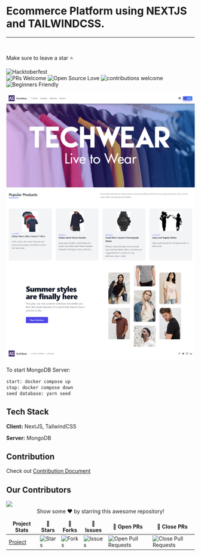 # Ecommerce Platform using NEXTJS and TAILWINDCSS.

---

<br/>
<table align="center">
    <thead align="center">
        <tr border: 1px;>
            <td><b>Project Stats</td>
            <td><b>🌟 Stars</b></td>
            <td><b>🍴 Forks</b></td>
            <td><b>🐛 Issues</b></td>
            <td><b>🔔 Open PRs</b></td>
            <td><b>🔕 Close PRs</b></td>
        </tr>
     </thead>
    <tbody>
         <tr>
            <td><a href="https://github.com/Ahsan-Ehtesham/Ecommerce-Store-using-NextJS"</a>Project</td>
            <td><img alt="Stars" src="https://img.shields.io/github/stars/Ahsan-Ehtesham/Ecommerce-Store-using-NextJS?style=flat&logo=github"/></td>
             <td><img alt="Forks" src="https://img.shields.io/github/forks/Ahsan-Ehtesham/Ecommerce-Store-using-NextJS?style=flat&logo=github"/></td>
            <td><img alt="Issues" src="https://img.shields.io/github/issues/Ahsan-Ehtesham/Ecommerce-Store-using-NextJS?style=flat&logo=github"/></td>
            <td><img alt="Open Pull Requests" src="https://img.shields.io/github/issues-pr/Ahsan-Ehtesham/Ecommerce-Store-using-NextJS?style=flat&logo=github"/></td>
           <td><img alt="Close Pull Requests" src="https://img.shields.io/github/issues-pr-closed/Ahsan-Ehtesham/Ecommerce-Store-using-NextJS?style=flat&color=critical&logo=github"/></td>
        </tr>

Make sure to leave a star ⭐

![Hacktoberfest](https://img.shields.io/badge/hacktoberfest-%E2%9D%A4-red)  
![PRs Welcome](https://img.shields.io/badge/PRs-welcome-brightgreen.svg?style=flat-square)
![Open Source Love](https://img.shields.io/badge/Open%20Source-%E2%9D%A4-red)
![contributions welcome](https://img.shields.io/badge/contributions-welcome-brightgreen.svg?style=flat)
![Beginners Friendly](https://img.shields.io/badge/Begginer%20Friendly%20-Yes-orange)

![App Screenshot](Screenshot.png)

To start MongoDB Server:

```
start: docker compose up
stop: docker compose down
seed database: yarn seed
```

## Tech Stack

**Client:** NextJS, TailwindCSS

**Server:** MongoDB

## Contribution

Check out <a href="/CONTRIBUTING.md">Contribution Document</a>

## Our Contributors

<a href="https://github.com/Ahsan-Ehtesham/Ecommerce-Store-using-NextJS/graphs/contributors">
  <img src="https://contrib.rocks/image?repo=Ahsan-Ehtesham/Ecommerce-Store-using-NextJS" />
</a>

<br>
<div align="center">
Show some ❤️ by starring this awesome repository!
</div>
